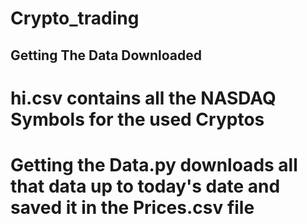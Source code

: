# Crypto_trading

## Getting The Data Downloaded
# hi.csv contains all the NASDAQ Symbols for the used Cryptos
# Getting the Data.py downloads all that data up to today's date and saved it in the Prices.csv file

